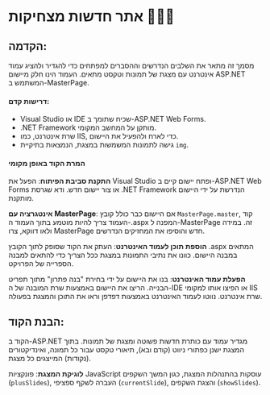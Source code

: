  # אתר חדשות מצחיקות 📰📰📰

## הקדמה:
מסמך זה מתאר את השלבים הנדרשים וההסברים למפתחים כדי להגדיר ולהציג עמוד אינטרנט עם מצגת של תמונות וטקסט מתאים. העמוד הינו חלק מיישום ASP.NET המשתמש ב-MasterPage.

#### דרישות קדם:
- Visual Studio או IDE שכיח שתומך ב-ASP.NET Web Forms.
- .NET Framework מותקן על המחשב המקומי.
- שרת אינטרנט, כמו IIS, כדי לארח ולהפעיל את היישום.
- גישה לתמונות המשמשות במצגת, הנמצאות בתיקיית `img`.

#### המרת הקוד באופן מקומי

   **התקנת סביבת הפיתוח**:
     הפעל את Visual Studio ופתח יישום קיים ב-ASP.NET Web Forms או צור יישום חדש.
     ודא שגרסת .NET Framework הנדרשת על ידי היישום מותקנת.

   **אינטגרציה עם MasterPage**: 
     אם היישום כבר כולל קובץ `MasterPage.master`, קוד העמוד צריך להיות מוטמע בתוך העמוד ה-.aspx המפנה ל-MasterPage זה. במידה ולאו דווקא, צרו MasterPage חדש והוסיפו את המחזיקים הנדרשים.

   **הוספת תוכן לעמוד האינטרנט**:
     העתק את הקוד שסופק לתוך הקובץ .aspx המתאים במבנה היישום.
     כוונו את נתיבי התמונות במצגת ככל הצריך כדי להתאים למבנה הספרייה של הפרויקט.

   **הפעלת עמוד האינטרנט**:
     בנו את היישום על ידי בחירת "בנה פתרון" מתוך תפריט הבנייה.
     הריצו את היישום באמצעות שרת המובנה של ה-IDE או הפיצו אותו למקומי IIS שרת אינטרנט.
     נווטו לעמוד האינטרנט באמצעות דפדפן וראו את התוכן והמצגת בפעולה.

## הבנת הקוד:

הקוד ב-ASP.NET מגדיר עמוד עם כותרת חדשות פשוטה ומצגת של תמונות. בתוך המצגת ישנן כפתורי ניווט (קודם ובא), תיאורי טקסט עבור כל תמונה, ואינדיקטורים (נקודות) המייצגים כל מצגת.

  **לוגיקת המצגת**: פונקציות JavaScript עוסקות בהתנהלות המצגת, כגון המשך השקפים (`plusSlides`), העברה לשקף ספציפי (`currentSlide`), והצגת השקפים (`showSlides`).

